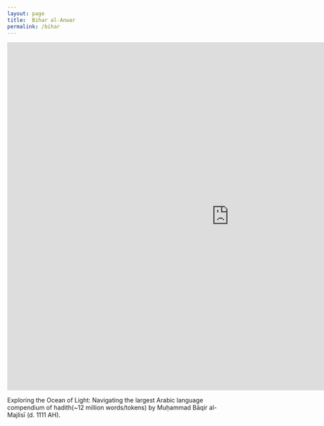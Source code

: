 ```yaml
---
layout: page
title:  Bihar al-Anwar
permalink: /bihar
---
```

<iframe width="1024" height="804" src="https://app.powerbi.com/view?r=eyJrIjoiNmRmYThiYmEtYTBlZi00ODg1LTlkNGQtOGQ5M2EzNzhmZDkwIiwidCI6Ijk1ZjZmYjYyLWI1YzUtNDkwNC04NTZjLTJlYTNiNGNjZTA4MyJ9&pageName=ReportSectiond37e9c39c23abde0dcb2" frameborder="0" allowFullScreen="true"></iframe>

Exploring the Ocean of Light: Navigating the largest Arabic language compendium of hadith(~12 million words/tokens) by Muḥammad Bāqir al-Majlisī (d. 1111 AH).
